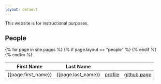 ```yaml
---
layout: default
---
```


This website is for instructional purposes.

## People
<table>
    <thead>
        <tr>
            <th>First Name</th>
            <th>Last Name</th>
            <th></th>
            <th></th>
        </tr>
    </thead>
    <tbody>
        {% for page in site.pages %}
        {% if page.layout == "people" %}
        <tr>
            <td>{{page.first_name}}</td>
            <td>{{page.last_name}}</td>
            <td><a href="{{page.url | relative_url}}">profile</a></td>
            <td><a href="https://github.com/{{page.github_username}}">github page</a></td>
        </tr>
        {% endif %}
        {% endfor %}
    </tbody>
</table>
